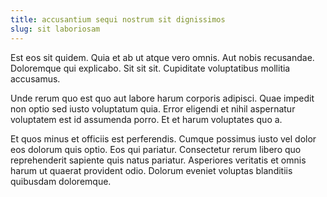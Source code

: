```yaml
---
title: accusantium sequi nostrum sit dignissimos
slug: sit laboriosam
---
```


Est eos sit quidem. Quia et ab ut atque vero omnis. Aut nobis recusandae. Doloremque qui explicabo. Sit sit sit. Cupiditate voluptatibus mollitia accusamus.

Unde rerum quo est quo aut labore harum corporis adipisci. Quae impedit non optio sed iusto voluptatum quia. Error eligendi et nihil aspernatur voluptatem est id assumenda porro. Et et harum voluptates quo a.

Et quos minus et officiis est perferendis. Cumque possimus iusto vel dolor eos dolorum quis optio. Eos qui pariatur. Consectetur rerum libero quo reprehenderit sapiente quis natus pariatur. Asperiores veritatis et omnis harum ut quaerat provident odio. Dolorum eveniet voluptas blanditiis quibusdam doloremque.
